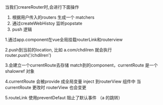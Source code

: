 
当我们creareRouter时,会进行下面操作

1. 根据用户传入的routers 生成一个 matchers 
2.  通过createWebHistoy 监听popstate
3. push 逻辑

1.通过app.component在vue全局挂载routerLink和routerview

2.push到当前的location, 比如 a.com/chdilren  就会执行router.push('/chdilren')

3.会建立一个currentRoute去存储 match到的component，currentRoute 是一个shalowref 对象

4.currentRoute 会被provide 成全局变量 inject 到routerView 组件中 当currentRoute  更改时 routerView 也会变更 

5.routeLink 使用preventDefaut 阻止了默认事件 （a 的跳转）
